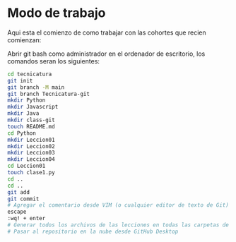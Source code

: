 # Modo de trabajo

Aqui esta el comienzo de como trabajar con las cohortes que recien comienzan:

Abrir git bash como administrador en el ordenador de escritorio, los comandos seran los siguientes:

```sh
cd tecnicatura
git init
git branch -M main
git branch Tecnicatura-git
mkdir Python
mkdir Javascript
mkdir Java
mkdir class-git
touch README.md
cd Python
mkdir Leccion01
mkdir Leccion02
mkdir Leccion03
mkdir Leccion04
cd Leccion01
touch clase1.py
cd ..
cd ..
git add
git commit
# Agregar el comentario desde VIM (o cualquier editor de texto de Git)
escape
:wq! + enter
# Generar todos los archivos de las lecciones en todas las carpetas de los diferentes lenguajes
# Pasar al repositorio en la nube desde GitHub Desktop
```